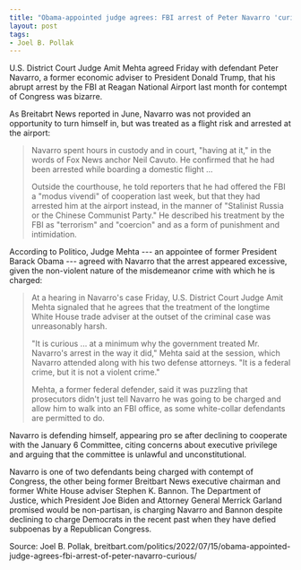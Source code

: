 ```yaml
---
title: "Obama-appointed judge agrees: FBI arrest of Peter Navarro 'curious'"
layout: post
tags:
- Joel B. Pollak
---
```


U.S. District Court Judge Amit Mehta agreed Friday with defendant Peter Navarro, a former economic adviser to President Donald Trump, that his abrupt arrest by the FBI at Reagan National Airport last month for contempt of Congress was bizarre.

As Breitabrt News reported in June, Navarro was not provided an opportunity to turn himself in, but was treated as a flight risk and arrested at the airport:

> Navarro spent hours in custody and in court, "having at it," in the words of Fox News anchor Neil Cavuto. He confirmed that he had been arrested while boarding a domestic flight ...
>
> Outside the courthouse, he told reporters that he had offered the FBI a "modus vivendi" of cooperation last week, but that they had arrested him at the airport instead, in the manner of "Stalinist Russia or the Chinese Communist Party." He described his treatment by the FBI as "terrorism" and "coercion" and as a form of punishment and intimidation.

According to Politico, Judge Mehta --- an appointee of former President Barack Obama --- agreed with Navarro that the arrest appeared excessive, given the non-violent nature of the misdemeanor crime with which he is charged:

> At a hearing in Navarro's case Friday, U.S. District Court Judge Amit Mehta signaled that he agrees that the treatment of the longtime White House trade adviser at the outset of the criminal case was unreasonably harsh.
>
> "It is curious ... at a minimum why the government treated Mr. Navarro's arrest in the way it did," Mehta said at the session, which Navarro attended along with his two defense attorneys. "It is a federal crime, but it is not a violent crime."
>
> Mehta, a former federal defender, said it was puzzling that prosecutors didn't just tell Navarro he was going to be charged and allow him to walk into an FBI office, as some white-collar defendants are permitted to do.

Navarro is defending himself, appearing pro se after declining to cooperate with the January 6 Committee, citing concerns about executive privilege and arguing that the committee is unlawful and unconstitutional.

Navarro is one of two defendants being charged with contempt of Congress, the other being former Breitbart News executive chairman and former White House adviser Stephen K. Bannon. The Department of Justice, which President Joe Biden and Attorney General Merrick Garland promised would be non-partisan, is charging Navarro and Bannon despite declining to charge Democrats in the recent past when they have defied subpoenas by a Republican Congress.

Source: Joel B. Pollak, breitbart.com/politics/2022/07/15/obama-appointed-judge-agrees-fbi-arrest-of-peter-navarro-curious/
